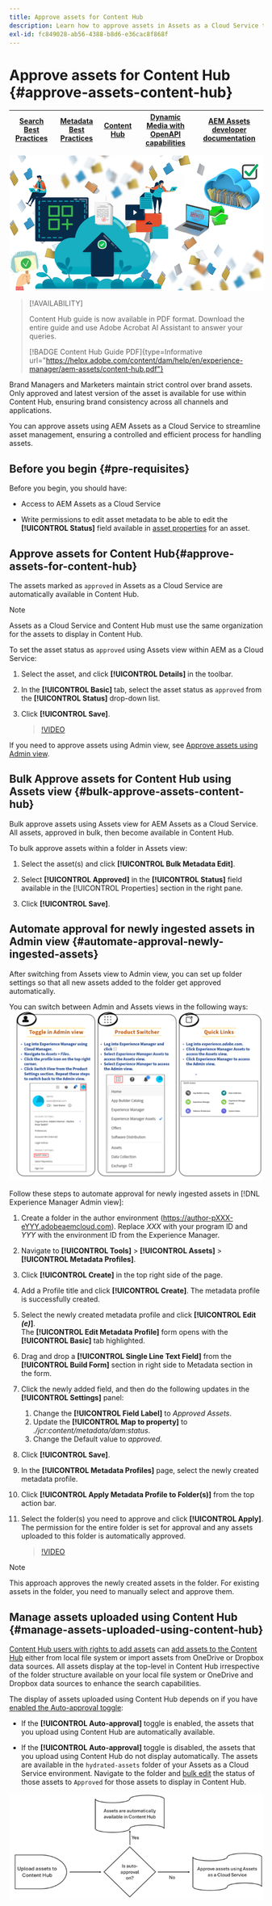 ```yaml
---
title: Approve assets for Content Hub
description: Learn how to approve assets in Assets as a Cloud Service to make them available in Content Hub.
exl-id: fc849028-ab56-4388-b8d6-e36cac8f868f
---
```

# Approve assets for Content Hub {#approve-assets-content-hub}

| [Search Best Practices](/help/assets/search-best-practices.md) |[Metadata Best Practices](/help/assets/metadata-best-practices.md)|[Content Hub](/help/assets/product-overview.md)|[Dynamic Media with OpenAPI capabilities](/help/assets/dynamic-media-open-apis-overview.md)|[AEM Assets developer documentation](https://developer.adobe.com/experience-cloud/experience-manager-apis/)|
| ------------- | --------------------------- |---------|----|-----|

![Approve assets for Content Hub](assets/content-hub-approve-assets.png)

>[!AVAILABILITY]
>
>Content Hub guide is now available in PDF format. Download the entire guide and use Adobe Acrobat AI Assistant to answer your queries. 
>
>[!BADGE Content Hub Guide PDF]{type=Informative url="https://helpx.adobe.com/content/dam/help/en/experience-manager/aem-assets/content-hub.pdf"}

Brand Managers and Marketers maintain strict control over brand assets. Only approved and latest version of the asset is available for use within Content Hub, ensuring brand consistency across all channels and applications. 

You can approve assets using AEM Assets as a Cloud Service to streamline asset management, ensuring a controlled and efficient process for handling assets.

## Before you begin {#pre-requisites}

Before you begin, you should have:

* Access to AEM Assets as a Cloud Service

* Write permissions to edit asset metadata to be able to edit the **[!UICONTROL Status]** field available in [asset properties](/help/assets/manage-organize-assets-view.md##manage-asset-status) for an asset.

## Approve assets for Content Hub{#approve-assets-for-content-hub}

The assets marked as `approved` in Assets as a Cloud Service are automatically available in Content Hub.

>[!NOTE]
>
>Assets as a Cloud Service and Content Hub must use the same organization for the assets to display in Content Hub.

To set the asset status as `approved` using Assets view within AEM as a Cloud Service:

1. Select the asset, and click **[!UICONTROL Details]** in the toolbar.

1. In the **[!UICONTROL Basic]** tab, select the asset status as `approved` from the **[!UICONTROL Status]** drop-down list.
1. Click **[!UICONTROL Save]**.

   >[!VIDEO](https://video.tv.adobe.com/v/3433172)

If you need to approve assets using Admin view, see [Approve assets using Admin view](/help/assets/approve-assets.md#approve-assets).

## Bulk Approve assets for Content Hub using Assets view {#bulk-approve-assets-content-hub}

Bulk approve assets using Assets view for AEM Assets as a Cloud Service. All assets, approved in bulk, then become available in Content Hub.

To bulk approve assets within a folder in Assets view:

1. Select the asset(s) and click **[!UICONTROL Bulk Metadata Edit]**.

1. Select **[!UICONTROL Approved]** in the **[!UICONTROL Status]** field available in the [!UICONTROL Properties] section in the right pane.

1. Click **[!UICONTROL Save]**.

## Automate approval for newly ingested assets in Admin view {#automate-approval-newly-ingested-assets}

After switching from Assets view to Admin view, you can set up folder settings so that all new assets added to the folder get approved automatically.

You can switch between Admin and Assets views in the following ways:
![My Workspace overview](assets/assets-view.png)

Follow these steps to automate approval for newly ingested assets in [!DNL Experience Manager Admin view]:

1. Create a folder in the author environment (https://author-pXXX-eYYY.adobeaemcloud.com). Replace _XXX_ with your program ID and _YYY_ with the environment ID from the Experience Manager.
1. Navigate to **[!UICONTROL Tools]** > **[!UICONTROL Assets]** > **[!UICONTROL Metadata Profiles]**.
1. Click **[!UICONTROL Create]** in the top right side of the page.
1. Add a Profile title and click **[!UICONTROL Create]**. The metadata profile is successfully created.
1. Select the newly created metadata profile and click **[!UICONTROL Edit _(e)_]**. <br>The **[!UICONTROL Edit Metadata Profile]** form opens with the **[!UICONTROL Basic]** tab highlighted. 
1. Drag and drop a **[!UICONTROL Single Line Text Field]** from the **[!UICONTROL Build Form]** section in right side to Metadata section in the form.
1. Click the newly added field, and then do the following updates in the **[!UICONTROL Settings]** panel:
    1. Change the **[!UICONTROL Field Label]** to _Approved Assets_.
    1. Update the **[!UICONTROL Map to property]** to _./jcr:content/metadata/dam:status_. 
    1. Change the Default value to _approved_.
    
1. Click **[!UICONTROL Save]**.
1. In the **[!UICONTROL Metadata Profiles]** page, select the newly created metadata profile.
1. Click **[!UICONTROL Apply Metadata Profile to Folder(s)]** from the top action bar.
1. Select the folder(s) you need to approve and click **[!UICONTROL Apply]**.
<br> The permission for the entire folder is set for approval and any assets uploaded to this folder is automatically approved.
   
   >[!VIDEO](https://video.tv.adobe.com/v/3427431)

>[!NOTE]
> 
>This approach approves the newly created assets in the folder. For existing assets in the folder, you need to manually select and approve them.

## Manage assets uploaded using Content Hub {#manage-assets-uploaded-using-content-hub}

[Content Hub users with rights to add assets](/help/assets/deploy-content-hub.md#onboard-content-hub-users-add-assets) can [add assets to the Content Hub](/help/assets/upload-brand-approved-assets.md) either from local file system or import assets from OneDrive or Dropbox data sources. All assets display at the top-level in Content Hub irrespective of the folder structure available on your local file system or OneDrive and Dropbox data sources to enhance the search capabilities.

The display of assets uploaded using Content Hub depends on if you have [enabled the Auto-approval toggle](/help/assets/configure-content-hub-ui-options.md#configure-import-options-content-hub):

* If the **[!UICONTROL Auto-approval]** toggle is enabled, the assets that you upload using Content Hub are automatically available.

* If the **[!UICONTROL Auto-approval]** toggle is disabled, the assets that you upload using Content Hub do not display automatically. The assets are available in the `hydrated-assets` folder of your Assets as a Cloud Service environment. Navigate to the folder and [bulk edit](#bulk-approve-assets-content-hub) the status of those assets to `Approved` for those assets to display in Content Hub.

![Content Hub approval process](/help/assets/assets/content-hub-approval.png)
